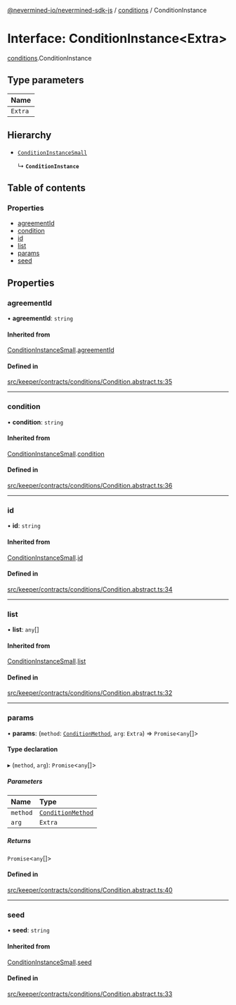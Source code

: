 [@nevermined-io/nevermined-sdk-js](../code-reference.md) / [conditions](../modules/conditions.md) / ConditionInstance

# Interface: ConditionInstance<Extra\>

[conditions](../modules/conditions.md).ConditionInstance

## Type parameters

| Name |
| :------ |
| `Extra` |

## Hierarchy

- [`ConditionInstanceSmall`](conditions.ConditionInstanceSmall.md)

  ↳ **`ConditionInstance`**

## Table of contents

### Properties

- [agreementId](conditions.ConditionInstance.md#agreementid)
- [condition](conditions.ConditionInstance.md#condition)
- [id](conditions.ConditionInstance.md#id)
- [list](conditions.ConditionInstance.md#list)
- [params](conditions.ConditionInstance.md#params)
- [seed](conditions.ConditionInstance.md#seed)

## Properties

### agreementId

• **agreementId**: `string`

#### Inherited from

[ConditionInstanceSmall](conditions.ConditionInstanceSmall.md).[agreementId](conditions.ConditionInstanceSmall.md#agreementid)

#### Defined in

[src/keeper/contracts/conditions/Condition.abstract.ts:35](https://github.com/nevermined-io/sdk-js/blob/5df4615/src/keeper/contracts/conditions/Condition.abstract.ts#L35)

___

### condition

• **condition**: `string`

#### Inherited from

[ConditionInstanceSmall](conditions.ConditionInstanceSmall.md).[condition](conditions.ConditionInstanceSmall.md#condition)

#### Defined in

[src/keeper/contracts/conditions/Condition.abstract.ts:36](https://github.com/nevermined-io/sdk-js/blob/5df4615/src/keeper/contracts/conditions/Condition.abstract.ts#L36)

___

### id

• **id**: `string`

#### Inherited from

[ConditionInstanceSmall](conditions.ConditionInstanceSmall.md).[id](conditions.ConditionInstanceSmall.md#id)

#### Defined in

[src/keeper/contracts/conditions/Condition.abstract.ts:34](https://github.com/nevermined-io/sdk-js/blob/5df4615/src/keeper/contracts/conditions/Condition.abstract.ts#L34)

___

### list

• **list**: `any`[]

#### Inherited from

[ConditionInstanceSmall](conditions.ConditionInstanceSmall.md).[list](conditions.ConditionInstanceSmall.md#list)

#### Defined in

[src/keeper/contracts/conditions/Condition.abstract.ts:32](https://github.com/nevermined-io/sdk-js/blob/5df4615/src/keeper/contracts/conditions/Condition.abstract.ts#L32)

___

### params

• **params**: (`method`: [`ConditionMethod`](../modules/conditions.md#conditionmethod), `arg`: `Extra`) => `Promise`<`any`[]\>

#### Type declaration

▸ (`method`, `arg`): `Promise`<`any`[]\>

##### Parameters

| Name | Type |
| :------ | :------ |
| `method` | [`ConditionMethod`](../modules/conditions.md#conditionmethod) |
| `arg` | `Extra` |

##### Returns

`Promise`<`any`[]\>

#### Defined in

[src/keeper/contracts/conditions/Condition.abstract.ts:40](https://github.com/nevermined-io/sdk-js/blob/5df4615/src/keeper/contracts/conditions/Condition.abstract.ts#L40)

___

### seed

• **seed**: `string`

#### Inherited from

[ConditionInstanceSmall](conditions.ConditionInstanceSmall.md).[seed](conditions.ConditionInstanceSmall.md#seed)

#### Defined in

[src/keeper/contracts/conditions/Condition.abstract.ts:33](https://github.com/nevermined-io/sdk-js/blob/5df4615/src/keeper/contracts/conditions/Condition.abstract.ts#L33)
